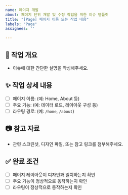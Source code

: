 ```yaml
---
name: 페이지 개발
about: 페이지 단위 개발 및 수정 작업을 위한 이슈 템플릿
title: "[Page] 페이지 이름 또는 작업 내용"
labels: "Page"
assignees: ''

---
```


## 📌 작업 개요
- 이슈에 대한 간단한 설명을 작성해주세요.

## ✨ 작업 상세 내용
- [ ] 페이지 이름: (예: Home, About 등)
- [ ] 주요 기능: (예: 데이터 로드, 레이아웃 구성 등)
- [ ] 라우팅 경로: (예: `/home`, `/about`)

## 📷 참고 자료
- 관련 스크린샷, 디자인 파일, 또는 참고 링크를 첨부해주세요.

## ✅ 완료 조건
- [ ] 페이지 레이아웃이 디자인과 일치하는지 확인
- [ ] 주요 기능이 정상적으로 동작하는지 확인
- [ ] 라우팅이 정상적으로 동작하는지 확인
